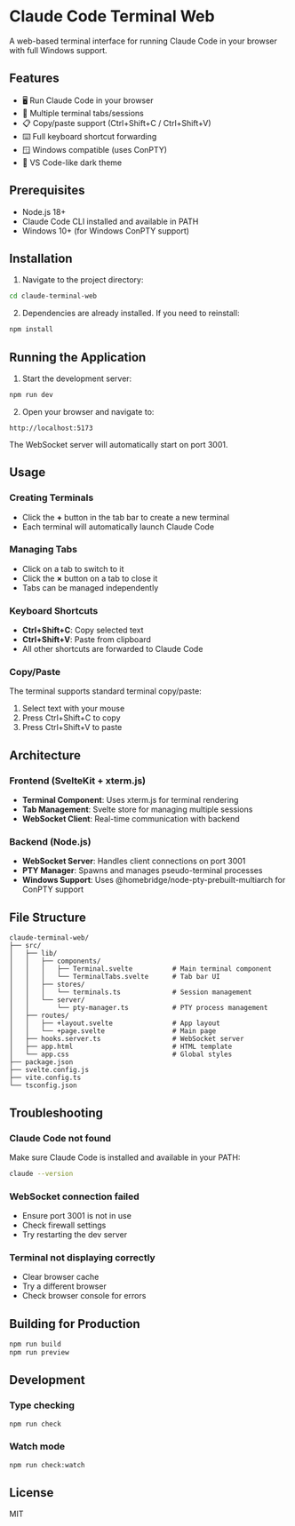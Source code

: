 # Claude Code Terminal Web

A web-based terminal interface for running Claude Code in your browser with full Windows support.

## Features

- 🖥️ Run Claude Code in your browser
- 📑 Multiple terminal tabs/sessions
- 📋 Copy/paste support (Ctrl+Shift+C / Ctrl+Shift+V)
- ⌨️ Full keyboard shortcut forwarding
- 🪟 Windows compatible (uses ConPTY)
- 🎨 VS Code-like dark theme

## Prerequisites

- Node.js 18+
- Claude Code CLI installed and available in PATH
- Windows 10+ (for Windows ConPTY support)

## Installation

1. Navigate to the project directory:
```bash
cd claude-terminal-web
```

2. Dependencies are already installed. If you need to reinstall:
```bash
npm install
```

## Running the Application

1. Start the development server:
```bash
npm run dev
```

2. Open your browser and navigate to:
```
http://localhost:5173
```

The WebSocket server will automatically start on port 3001.

## Usage

### Creating Terminals

- Click the **+** button in the tab bar to create a new terminal
- Each terminal will automatically launch Claude Code

### Managing Tabs

- Click on a tab to switch to it
- Click the **×** button on a tab to close it
- Tabs can be managed independently

### Keyboard Shortcuts

- **Ctrl+Shift+C**: Copy selected text
- **Ctrl+Shift+V**: Paste from clipboard
- All other shortcuts are forwarded to Claude Code

### Copy/Paste

The terminal supports standard terminal copy/paste:
1. Select text with your mouse
2. Press Ctrl+Shift+C to copy
3. Press Ctrl+Shift+V to paste

## Architecture

### Frontend (SvelteKit + xterm.js)
- **Terminal Component**: Uses xterm.js for terminal rendering
- **Tab Management**: Svelte store for managing multiple sessions
- **WebSocket Client**: Real-time communication with backend

### Backend (Node.js)
- **WebSocket Server**: Handles client connections on port 3001
- **PTY Manager**: Spawns and manages pseudo-terminal processes
- **Windows Support**: Uses @homebridge/node-pty-prebuilt-multiarch for ConPTY support

## File Structure

```
claude-terminal-web/
├── src/
│   ├── lib/
│   │   ├── components/
│   │   │   ├── Terminal.svelte          # Main terminal component
│   │   │   └── TerminalTabs.svelte      # Tab bar UI
│   │   ├── stores/
│   │   │   └── terminals.ts             # Session management
│   │   └── server/
│   │       └── pty-manager.ts           # PTY process management
│   ├── routes/
│   │   ├── +layout.svelte               # App layout
│   │   └── +page.svelte                 # Main page
│   ├── hooks.server.ts                  # WebSocket server
│   ├── app.html                         # HTML template
│   └── app.css                          # Global styles
├── package.json
├── svelte.config.js
├── vite.config.ts
└── tsconfig.json
```

## Troubleshooting

### Claude Code not found
Make sure Claude Code is installed and available in your PATH:
```bash
claude --version
```

### WebSocket connection failed
- Ensure port 3001 is not in use
- Check firewall settings
- Try restarting the dev server

### Terminal not displaying correctly
- Clear browser cache
- Try a different browser
- Check browser console for errors

## Building for Production

```bash
npm run build
npm run preview
```

## Development

### Type checking
```bash
npm run check
```

### Watch mode
```bash
npm run check:watch
```

## License

MIT
